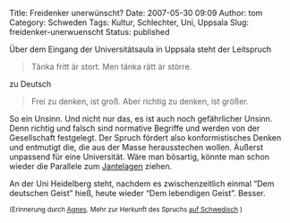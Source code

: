 Title: Freidenker unerwünscht?
Date: 2007-05-30 09:09
Author: tom
Category: Schweden
Tags: Kultur, Schlechter, Uni, Uppsala
Slug: freidenker-unerwuenscht
Status: published

Über dem Eingang der Universitätsaula in Uppsala steht der Leitspruch

> Tänka fritt är stort. Men tänka rätt är större.

zu Deutsch

> Frei zu denken, ist groß. Aber richtig zu denken, ist größer.

So ein Unsinn. Und nicht nur das, es ist auch noch gefährlicher Unsinn.
Denn richtig und falsch sind normative Begriffe und werden von der
Gesellschaft festgelegt. Der Spruch fördert also konformistisches Denken
und entmutigt die, die aus der Masse herausstechen wollen. Äußerst
unpassend für eine Universität. Wäre man bösartig, könnte man schon
wieder die Parallele zum
[Jantelagen](http://www.fiket.de/2006/05/07/wort-der-woche-jantelagen/)
ziehen.

An der Uni Heidelberg steht, nachdem es zwischenzeitlich einmal “Dem
deutschen Geist” hieß, heute wieder “Dem lebendigen Geist”. Besser.

<small>(Erinnerung durch [Agnes](http://salongen.de/notiser/?p=654).
Mehr zur Herkunft des Spruchs [auf
Schwedisch](http://www.faktoider.nu/thorild.html) )</small>

